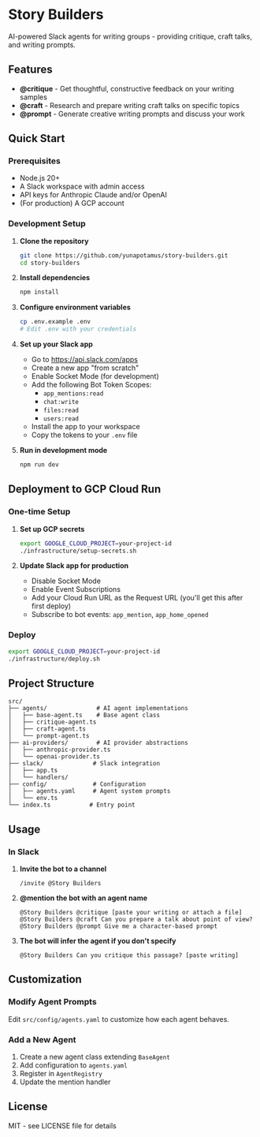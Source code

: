 # Story Builders

AI-powered Slack agents for writing groups - providing critique, craft talks, and writing prompts.

## Features

- **@critique** - Get thoughtful, constructive feedback on your writing samples
- **@craft** - Research and prepare writing craft talks on specific topics
- **@prompt** - Generate creative writing prompts and discuss your work

## Quick Start

### Prerequisites

- Node.js 20+
- A Slack workspace with admin access
- API keys for Anthropic Claude and/or OpenAI
- (For production) A GCP account

### Development Setup

1. **Clone the repository**
   ```bash
   git clone https://github.com/yunapotamus/story-builders.git
   cd story-builders
   ```

2. **Install dependencies**
   ```bash
   npm install
   ```

3. **Configure environment variables**
   ```bash
   cp .env.example .env
   # Edit .env with your credentials
   ```

4. **Set up your Slack app**
   - Go to https://api.slack.com/apps
   - Create a new app "from scratch"
   - Enable Socket Mode (for development)
   - Add the following Bot Token Scopes:
     - `app_mentions:read`
     - `chat:write`
     - `files:read`
     - `users:read`
   - Install the app to your workspace
   - Copy the tokens to your `.env` file

5. **Run in development mode**
   ```bash
   npm run dev
   ```

## Deployment to GCP Cloud Run

### One-time Setup

1. **Set up GCP secrets**
   ```bash
   export GOOGLE_CLOUD_PROJECT=your-project-id
   ./infrastructure/setup-secrets.sh
   ```

2. **Update Slack app for production**
   - Disable Socket Mode
   - Enable Event Subscriptions
   - Add your Cloud Run URL as the Request URL (you'll get this after first deploy)
   - Subscribe to bot events: `app_mention`, `app_home_opened`

### Deploy

```bash
export GOOGLE_CLOUD_PROJECT=your-project-id
./infrastructure/deploy.sh
```

## Project Structure

```
src/
├── agents/              # AI agent implementations
│   ├── base-agent.ts    # Base agent class
│   ├── critique-agent.ts
│   ├── craft-agent.ts
│   └── prompt-agent.ts
├── ai-providers/        # AI provider abstractions
│   ├── anthropic-provider.ts
│   └── openai-provider.ts
├── slack/              # Slack integration
│   ├── app.ts
│   └── handlers/
├── config/             # Configuration
│   ├── agents.yaml     # Agent system prompts
│   └── env.ts
└── index.ts           # Entry point
```

## Usage

### In Slack

1. **Invite the bot to a channel**
   ```
   /invite @Story Builders
   ```

2. **@mention the bot with an agent name**
   ```
   @Story Builders @critique [paste your writing or attach a file]
   @Story Builders @craft Can you prepare a talk about point of view?
   @Story Builders @prompt Give me a character-based prompt
   ```

3. **The bot will infer the agent if you don't specify**
   ```
   @Story Builders Can you critique this passage? [paste writing]
   ```

## Customization

### Modify Agent Prompts

Edit `src/config/agents.yaml` to customize how each agent behaves.

### Add a New Agent

1. Create a new agent class extending `BaseAgent`
2. Add configuration to `agents.yaml`
3. Register in `AgentRegistry`
4. Update the mention handler

## License

MIT - see LICENSE file for details

